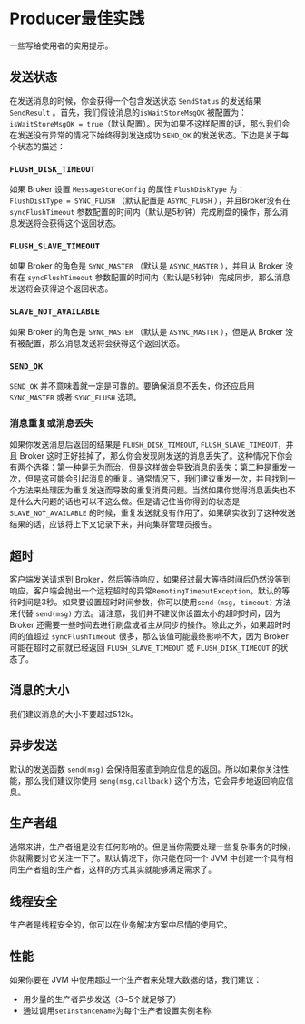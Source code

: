 
# Producer最佳实践

一些写给使用者的实用提示。



## 发送状态 

在发送消息的时候，你会获得一个包含发送状态 `SendStatus` 的发送结果 `SendResult` 。首先，我们假设消息的`isWaitStoreMsgOK` 被配置为：`isWaitStoreMsgOK = true`（默认配置）。因为如果不这样配置的话，那么我们会在发送没有异常的情况下始终得到发送成功 `SEND_OK` 的发送状态。下边是关于每个状态的描述：



### `FLUSH_DISK_TIMEOUT`

如果 Broker 设置 `MessageStoreConfig` 的属性 `FlushDiskType` 为： `FlushDiskType = SYNC_FLUSH` （默认配置是 `ASYNC_FLUSH` ），并且Broker没有在 `syncFlushTimeout` 参数配置的时间内（默认是5秒钟）完成刷盘的操作，那么消息发送将会获得这个返回状态。



### `FLUSH_SLAVE_TIMEOUT`

如果 Broker 的角色是 `SYNC_MASTER` （默认是 `ASYNC_MASTER` ），并且从 Broker 没有在 `syncFlushTimeout` 参数配置的时间内（默认是5秒钟）完成同步，那么消息发送将会获得这个返回状态。



### `SLAVE_NOT_AVAILABLE`

如果 Broker 的角色是 `SYNC_MASTER` （默认是 `ASYNC_MASTER` ），但是从 Broker 没有被配置，那么消息发送将会获得这个返回状态。



### `SEND_OK`

`SEND_OK` 并不意味着就一定是可靠的。要确保消息不丢失，你还应启用 `SYNC_MASTER` 或者 `SYNC_FLUSH` 选项。



### 消息重复或消息丢失

如果你发送消息后返回的结果是 `FLUSH_DISK_TIMEOUT`,  `FLUSH_SLAVE_TIMEOUT`，并且 Broker 这时正好挂掉了，那么你会发现刚发送的消息丢失了。这种情况下你会有两个选择：第一种是无为而治，但是这样做会导致消息的丢失；第二种是重发一次，但是这可能会引起消息的重复。通常情况下，我们建议重发一次，并且找到一个方法来处理因为重复发送而导致的重复消费问题。当然如果你觉得消息丢失也不是什么大问题的话也可以不这么做。但是请记住当你得到的状态是`SLAVE_NOT_AVAILABLE` 的时候，重复发送就没有作用了。如果确实收到了这种发送结果的话，应该将上下文记录下来，并向集群管理员报告。



## 超时

客户端发送请求到 Broker，然后等待响应，如果经过最大等待时间后仍然没等到响应，客户端会抛出一个远程超时的异常`RemotingTimeoutException`。默认的等待时间是3秒。如果要设置超时时间参数，你可以使用`send（msg, timeout)` 方法来代替 `send(msg)` 方法。请注意，我们并不建议你设置太小的超时时间，因为 Broker 还需要一些时间去进行刷盘或者主从同步的操作。除此之外，如果超时时间的值超过 `syncFlushTimeout` 很多，那么该值可能最终影响不大，因为 Broker 可能在超时之前就已经返回 `FLUSH_SLAVE_TIMEOUT` 或 `FLUSH_DISK_TIMEOUT` 的状态了。



## 消息的大小

我们建议消息的大小不要超过512k。



## 异步发送

默认的发送函数 `send(msg)` 会保持阻塞直到响应信息的返回。所以如果你关注性能，那么我们建议你使用 `seng(msg,callback)` 这个方法，它会异步地返回响应信息。



## 生产者组

通常来讲，生产者组是没有任何影响的。但是当你需要处理一些复杂事务的时候，你就需要对它关注一下了。默认情况下，你只能在同一个 JVM 中创建一个具有相同生产者组的生产者，这样的方式其实就能够满足需求了。



## 线程安全

生产者是线程安全的，你可以在业务解决方案中尽情的使用它。



## 性能

如果你要在 JVM 中使用超过一个生产者来处理大数据的话，我们建议：
- 用少量的生产者异步发送（3~5个就足够了）
- 通过调用`setInstanceName`为每个生产者设置实例名称
